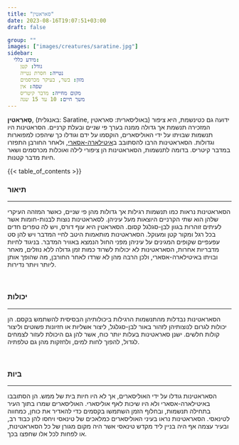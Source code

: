```yaml
---
title: "סאראטין"
date: 2023-08-16T19:07:51+03:00
draft: false

group: ""
images: ["images/creatures/saratine.jpg"]
sidebar:
  מידע כללי:
    גודל: קטן
    נטייה: חסרת נטייה
    מזון: בשר, בעיקר מכרסמים
    שפה: אין
    מקום מחייה: מדבר קיטריס
    משך חיים: 10 עד 15 שנה
---
```


**סָארַאטִין**, (באנגלית: Saratine, באוליסארית: סאראטין) ידועה גם כטינשמת, היא ציפור המזכירה תנשמת אך גדולה ממנה בערך פי שניים ובעלת קרניים. הסראטינות היו תנשמות שבויתו על ידי האוליסארים, הוקסמו על ידם וגודלו כך שיהפכו למפוארות וגדולות. הסאראטינות הרבו להסתובב ב[איטילארה-אסארי](../../settlements/itilara-asari), ולאחר החורבן התפזרו במדבר קיטריס. בדומה לתנשמות, הסאראטינות הן ציפורי לילה ואוכלות מכרסמים ושאר חיות מדבר קטנות.

<!--more-->

{{< table_of_contents >}}

### תיאור

---

הסאראטינות נראות כמו תנשמות רגילות אך גדולות מהן פי שניים, כאשר המזהה העיקרי שלהן הוא שתי הקרניים היוצאות מעל עיניהן. לסאראטינות נוצות לבנות-חומות אשר לעיתים זוהרות בגוון לבן-סגלגל קסום. הסאראטין היא עוף דורס, ויש לה טפרים חדים בכל רגל ומקור קטן ומעוקל. הסאראטינות מותאמות היטב לחיי המדבר ויש להן סט עפעפיים שקופים המגינים על עיניהן מפני החול הנמצא באוויר המדבר. בניגוד לחיות מדבריות אחרות, הסאראטינות לא יכולות לשרוד כמות זמן גדולה ללא נוזלים, מאחר ובויתו באיטילארה-אסארי, ולכן הרבה מהן לא שרדו לאחר החורבן, מה שהופך אותן ליותר ויותר נדירות.

&nbsp;

### יכולות

---

הסאראטינות נבדלות מהתנשמות הרגילות ביכולותיהן הבסיסית להשתמש בקסם. הן יכולות לגרום לנוצותיהן לזהור באור לבן-סגלגל, ליצור אשליות או חזיונות פשוטים וליצור קולות חלשים. ישנן סאראטינות בעלות יותר כוח, אשר להן גם היכולת לעזור לצמחים לגדול, להפוך לחות למים, ולחזקות מהן גם טלפתיה.

&nbsp;

### ביות

---

הסאראטינות גודלו על ידי האוליסארים, אך לא היו חיות בית של ממש. הן הסתובבו באיטילארה-אסארי ולא היו שיכות לאף אוליסארי. האוליסארים שמרו בתוך העיר בתחילה תנשמות, ובחלוף הזמן השתמשו בקסמים כדי להאדיר את כוחן, כמחווה לטינאסי. הסאראטינות נראו בעיני האוליסארים כמלאכים של טינאסי ויחסו להן כבוד רב, ובעיר עצמה אף היה בניין ליד מקדש טינאסי אשר היה מקום מגורן של כל הסאראטינות, או לפחות לכל אלו שחפצו בכך.
